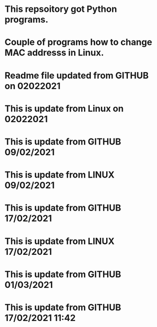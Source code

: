 # This repsoitory got Python programs.
# Couple of programs how to change MAC addresss in Linux.
# Readme file updated from GITHUB on 02022021
# This is update from Linux on 02022021
# This is update from GITHUB 09/02/2021
# This is update from LINUX 09/02/2021
# This is update from GITHUB 17/02/2021
# This is update from LINUX 17/02/2021
# This is update from GITHUB 01/03/2021
# This is update from GITHUB 17/02/2021 11:42
